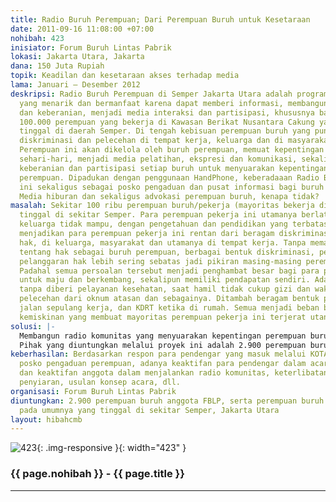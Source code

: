 ```yaml
---
title: Radio Buruh Perempuan; Dari Perempuan Buruh untuk Kesetaraan
date: 2011-09-16 11:08:00 +07:00
nohibah: 423
inisiator: Forum Buruh Lintas Pabrik
lokasi: Jakarta Utara, Jakarta
dana: 150 Juta Rupiah
topik: Keadilan dan kesetaraan akses terhadap media
lama: Januari – Desember 2012
deskripsi: Radio Buruh Perempuan di Semper Jakarta Utara adalah program komunitas
  yang menarik dan bermanfaat karena dapat memberi informasi, membangun kesadaran
  dan keberanian, menjadi media interaksi dan partisipasi, khususnya bagi sekitar
  100.000 perempuan yang bekerja di Kawasan Berikat Nusantara Cakung yang hampir keseluruhan
  tinggal di daerah Semper. Di tengah kebisuan perempuan buruh yang punya pengalaman
  diskriminasi dan pelecehan di tempat kerja, keluarga dan di masyarakat. Radio Buruh
  Perempuan ini akan dikelola oleh buruh perempuan, memuat kepentingan dan pengalaman
  sehari-hari, menjadi media pelatihan, ekspresi dan komunikasi, sekaligus membangun
  keberanian dan partisipasi setiap buruh untuk menyuarakan kepentingannya sebagai
  perempuan. Dipadukan dengan penggunaan HandPhone, keberadaaan Radio Buruh Perempuan
  ini sekaligus sebagai posko pengaduan dan pusat informasi bagi buruh perempuan.
  Media hiburan dan sekaligus advokasi perempuan buruh, kenapa tidak?
masalah: Sekitar 100 ribu perempuan buruh/pekerja (mayoritas bekerja di pabrik garmen)
  tinggal di sekitar Semper. Para perempuan pekerja ini utamanya berlatar belakang
  keluarga tidak mampu, dengan pengetahuan dan pendidikan yang terbatas. Kondisi ini
  menjadikan para perempuan pekerja ini rentan dari beragam diskriminasi dan pelanggaran
  hak, di keluarga, masyarakat dan utamanya di tempat kerja. Tanpa memahami sepenuhnya
  tentang hak sebagai buruh perempuan, berbagai bentuk diskriminasi, pelecehan dan
  pelanggaran hak lebih sering sebatas jadi pikiran masing-masing perempuan pekerja.
  Padahal semua persoalan tersebut menjadi penghambat besar bagi para perempuan pekerja
  untuk maju dan berkembang, sekalipun memiliki pendapatan sendiri. Ada yang keguguran
  tanpa diberi pelayanan kesehatan, saat hamil tidak cukup gizi dan waktu istirahat,
  pelecehan dari oknum atasan dan sebagainya. Ditambah beragam bentuk pelecehan di
  jalan sepulang kerja, dan KDRT ketika di rumah. Semua menjadi beban berat, di tengah
  kemiskinan yang membuat mayoritas perempuan pekerja ini terjerat utang rentenir.
solusi: |-
  Membangun radio komunitas yang menyuarakan kepentingan perempuan buruh, dan akan dikelola oleh para perempuan buruh, dengan program: (1) Informasi dan Pendidikan: Cermin Perempuan (tentang tubuh, reproduksi dan seksualitas), Hak dan Hukum (tentang hak sebagai perempuan dan buruh dari aturan internasional dan nasional), Perempuan Pelita (kisah tokoh inspiratif), dan Rumah (tentang pengaturan ekonomi dan keluarga) (2) Berlatih Bicara: Layar (pembacaan sastra,dari sastra populer dan karya buruh), Ceritaku (kisah pengalaman hidup perempuan buruh), Kotak SMS (pembacaan dan tanggapan atas pengaduan diskriminasi via sms), dan Andai Saja (pendapat jika menjadi sesuatu yang lain, via telpon dan sms) (3) Umum: Dunia Luas (tentang perkembangan situasi dan demokrasi), Union (tentang organisasi dan aktivitas bersama), Pagii..! (acara musik sebelum kerja sekaligus saling sapa antar perempuan buruh, diselingi info berita) Program banyak dijalankan dalam bentuk interaktif (telpon-sms) dan talk show (off-air dan on-air), serta didukung dengan agenda pertemuan pendengar.
  Pihak yang diuntungkan melalui proyek ini adalah 2.900 perempuan buruh anggota FBLP, serta perempuan buruh dan perempuan pada umumnya yang tinggal di sekitar Semper, Jakarta Utara.
keberhasilan: Berdasarkan respon para pendengar yang masuk melalui KOTAK SMS sebagai
  posko pengaduan perempuan, adanya keaktifan para pendengar dalam acara-acara interaktif,
  dan keaktifan anggota dalam menjalankan radio komunitas, keterlibatan mereka dalam
  penyiaran, usulan konsep acara, dll.
organisasi: Forum Buruh Lintas Pabrik
diuntungkan: 2.900 perempuan buruh anggota FBLP, serta perempuan buruh dan perempuan
  pada umumnya yang tinggal di sekitar Semper, Jakarta Utara
layout: hibahcmb
---
```


![423](/static/img/hibahcmb/423.png){: .img-responsive }{: width="423" }

### {{ page.nohibah }} - {{ page.title }}

---
